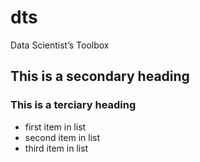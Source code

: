 dts
===

Data Scientist’s Toolbox


## This is a secondary heading
### This is a terciary heading

* first item in list
* second item in list
* third item in list






